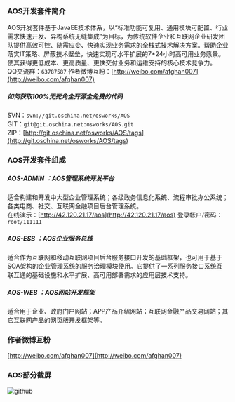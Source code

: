 ### AOS开发套件简介
AOS开发套件基于JavaEE技术体系，以“标准功能可复用、通用模块可配置、行业需求快速开发、异构系统无缝集成”为目标，为传统软件企业和互联网企业研发团队提供高效可控、随需应变、快速实现业务需求的全栈式技术解决方案。帮助企业落实IT策略、屏蔽技术壁垒，快速实现可水平扩展的7*24小时高可用业务愿景。使其获得更低成本、更高质量、更快交付业务和运维支持的核心技术竞争力。<br>
QQ交流群：```63787587```   作者微博互粉：[http://weibo.com/afghan007](http://weibo.com/afghan007)

##### 如何获取100%无死角全开源全免费的代码
SVN：```svn://git.oschina.net/osworks/AOS```<br>
GIT：```git@git.oschina.net:osworks/AOS.git```<br>
ZIP：[http://git.oschina.net/osworks/AOS/tags](http://git.oschina.net/osworks/AOS/tags)

### AOS开发套件组成
##### AOS-ADMIN ：AOS管理系统开发平台
适合构建和开发中大型企业管理系统；各级政务信息化系统、流程审批办公系统；各类电商、社交、互联网金融项目后台管理系统。<br>
在线演示：[http://42.120.21.17/aos](http://42.120.21.17/aos) 登录帐户/密码：```root/111111```
##### AOS-ESB ：AOS企业服务总线
适合作为互联网和移动互联网项目后台服务接口开发的基础框架，也可用于基于SOA架构的企业管理系统的服务治理模块使用。它提供了一系列服务接口系统互联互通的基础设施和水平扩展、高可用部署需求的应用层技术支持。
##### AOS-WEB ：AOS网站开发框架
适合用于企业、政府门户网站；APP产品介绍网站；互联网金融产品交易网站；其它互联网产品的网页版开发框架等。

### 作者微博互粉
[http://weibo.com/afghan007](http://weibo.com/afghan007)
### AOS部分截屏 
![github](http://dl2.iteye.com/upload/attachment/0109/7699/6f8c148a-6ada-3889-a740-d9439ccd299e.gif "AOS截屏")